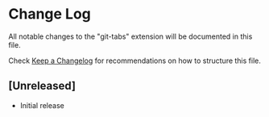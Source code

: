 # Change Log

All notable changes to the "git-tabs" extension will be documented in this file.

Check [Keep a Changelog](http://keepachangelog.com/) for recommendations on how to structure this file.

## [Unreleased]

- Initial release